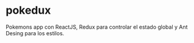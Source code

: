 # pokedux

Pokemons app con ReactJS, Redux para controlar el estado global y Ant Desing para los estilos.

